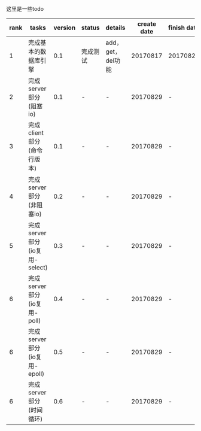 
这里是一些todo

|rank|tasks|version|status|details|create date|finish date|
|-|-|-|-|-|-|-|
|1|完成基本的数据库引擎|0.1|完成测试|add，get，del功能|20170817|20170828|
|2|完成server部分(阻塞io)|0.1|-|-|20170829|-|
|3|完成client部分(命令行版本)|0.1|-|-|20170829|-|
|4|完成server部分(非阻塞io)|0.2|-|-|20170829|-|
|5|完成server部分(io复用-select)|0.3|-|-|20170829|-|
|6|完成server部分(io复用-poll)|0.4|-|-|20170829|-|
|6|完成server部分(io复用-epoll)|0.5|-|-|20170829|-|
|6|完成server部分(时间循环)|0.6|-|-|20170829|-|
